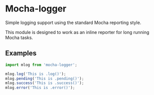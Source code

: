 Mocha-logger
============
Simple logging support using the standard Mocha reporting style.

This module is designed to work as an inline reporter for long running Mocha tasks.


Examples
--------

```js
import mlog from 'mocha-logger';

mlog.log('This is .log()');
mlog.pending('This is .pending()');
mlog.success('This is .success()');
mlog.error('This is .error()');
```
